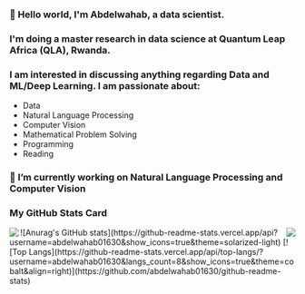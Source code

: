 ### 👋 Hello world, I'm Abdelwahab, a data scientist. 
### I'm doing a master research in data science at Quantum Leap Africa (QLA), Rwanda.
### I am interested in discussing anything regarding Data and ML/Deep Learning. I am passionate about:
- Data
- Natural Language Processing
- Computer Vision
- Mathematical Problem Solving
- Programming
- Reading

### 🔭 I’m currently working on Natural Language Processing and Computer Vision 

<!--
**abdelwahab01630/abdelwahab01630** is a ✨ _special_ ✨ repository because its `README.md` (this file) appears on your GitHub profile.

Here are some ideas to get you started:

- 🔭 I’m currently working on ...
- 🌱 I’m currently learning ...
- 👯 I’m looking to collaborate on ...
- 🤔 I’m looking for help with ...
- 💬 Ask me about ...
- 📫 How to reach me: ...
- 😄 Pronouns: ...
- ⚡ Fun fact: ...
-->

### My GitHub Stats Card
<a href="https://github.com/abdelwahab01630/github-readme-stats">
  <img align="left" src="https://github-readme-stats.vercel.app/api/pin/?username=abdelwahab01630&show_icons=true&theme=solarized-light" />
</a>
<a href="https://github.com/abdelwahab01630/convoychat">
  <img align="right" src="https://github-readme-stats.vercel.app/api/pin/?username=abdelwahab01630&langs_count=8&show_icons=true&theme=cobalt&align=right" />
</a>
![Anurag's GitHub stats](https://github-readme-stats.vercel.app/api?username=abdelwahab01630&show_icons=true&theme=solarized-light)
[![Top Langs](https://github-readme-stats.vercel.app/api/top-langs/?username=abdelwahab01630&langs_count=8&show_icons=true&theme=cobalt&align=right)](https://github.com/abdelwahab01630/github-readme-stats)
